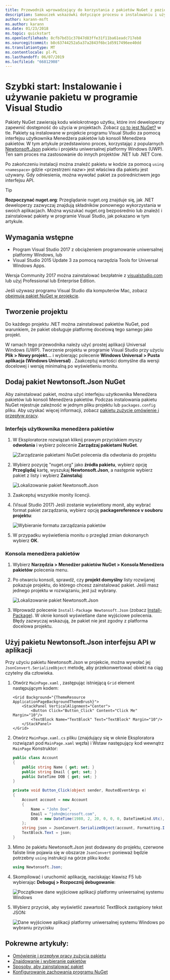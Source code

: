 ```yaml
---
title: Przewodnik wprowadzający do korzystania z pakietów NuGet z poziomu programu Visual Studio
description: Samouczek wskazówki dotyczące procesu o instalowaniu i używaniu pakietu NuGet w projekcie programu Visual Studio.
author: karann-msft
ms.author: karann
ms.date: 01/23/2018
ms.topic: quickstart
ms.openlocfilehash: 8cfb7bd31c37847d83ffe31f11ba61eadc717eb8
ms.sourcegitcommit: b8c63744252a5a37a2843f6bc1d5917496ee40dd
ms.translationtype: MT
ms.contentlocale: pl-PL
ms.lasthandoff: 06/07/2019
ms.locfileid: "66812908"
---
```

# <a name="quickstart-install-and-use-a-package-in-visual-studio"></a>Szybki start: Instalowanie i używanie pakietu w programie Visual Studio

Pakiety NuGet zawierają kodu wielokrotnego użytku, które inni deweloperzy zapewnić dostępność do użycia w projektach. Zobacz [co to jest NuGet?](../What-is-NuGet.md) w tle. Pakiety są instalowane w projekcie programu Visual Studio za pomocą interfejsu użytkownika Menedżera pakietów lub konsoli Menedżera pakietów. W tym artykule przedstawiono proces, korzystając z popularnych [Newtonsoft.Json](https://www.nuget.org/packages/Newtonsoft.Json/) pakietu i projektu uniwersalnej platformy Windows (UWP). Ten sam proces ma zastosowanie do innych projektów .NET lub .NET Core.

Po zakończeniu instalacji można znaleźć pakietu w kodzie za pomocą `using <namespace>` gdzie \<przestrzeni nazw\> jest właściwa dla pakietu jest używany. Gdy odniesienia, można wywołać pakiet za pośrednictwem jego interfejsu API.

> [!Tip]
> **Rozpoczynać nuget.org**: Przeglądanie nuget.org znajduje się, jak .NET deweloperzy zazwyczaj znajdują składników ponownego wykorzystania w swoich aplikacjach. Można wyszukać nuget.org bezpośrednio lub znaleźć i zainstalować pakiety w programie Visual Studio, jak pokazano w tym artykule.

## <a name="prerequisites"></a>Wymagania wstępne

- Program Visual Studio 2017 z obciążeniem programowanie uniwersalnej platformy Windows, lub
- Visual Studio 2015 Update 3 za pomocą narzędzia Tools for Universal Windows Apps.

Wersja Community 2017 można zainstalować bezpłatnie z [visualstudio.com](https://www.visualstudio.com/) lub użyj Professional lub Enterprise Edition.

Jeśli używasz programu Visual Studio dla komputerów Mac, zobacz [obejmują pakiet NuGet w projekcie](/visualstudio/mac/nuget-walkthrough).

## <a name="create-a-project"></a>Tworzenie projektu

Do każdego projektu .NET można zainstalować pakietów NuGet, pod warunkiem, że pakiet obsługuje platformę docelową tego samego jako projekt.

W ramach tego przewodnika należy użyć prostej aplikacji Universal Windows (UWP). Tworzenie projektu w programie Visual Studio przy użyciu **Plik > Nowy projekt...**  i wybierając polecenie **Windows Universal > Pusta aplikacja (Windows Universal)** . Zaakceptuj wartości domyślne dla wersji docelowej i wersję minimalną po wyświetleniu monitu.

## <a name="add-the-newtonsoftjson-nuget-package"></a>Dodaj pakiet Newtonsoft.Json NuGet

Aby zainstalować pakiet, można użyć interfejsu użytkownika Menedżera pakietów lub konsoli Menedżera pakietów. Podczas instalowania pakietu NuGet rejestruje zależność w jednym pliku projektu lub `packages.config` pliku. Aby uzyskać więcej informacji, zobacz [pakietu zużycie omówienie i przepływ pracy](../consume-packages/Overview-and-Workflow.md).

### <a name="package-manager-ui"></a>Interfejs użytkownika menedżera pakietów

1. W Eksploratorze rozwiązań kliknij prawym przyciskiem myszy **odwołania** i wybierz polecenie **Zarządzaj pakietami NuGet**.

    ![Zarządzanie pakietami NuGet polecenia dla odwołania do projektu](media/QS_Use-02-ManageNuGetPackages.png)

1. Wybierz pozycję "nuget.org" jako **źródła pakietu**, wybierz opcję **Przeglądaj** kartę, wyszukaj **Newtonsoft.Json**, a następnie wybierz pakiet z listy i wybierz  **Zainstaluj**:

    ![Lokalizowanie pakiet Newtonsoft.Json](media/QS_Use-03-NewtonsoftJson.png)

1. Zaakceptuj wszystkie monity licencji.

1. (Visual Studio 2017) Jeśli zostanie wyświetlony monit, aby wybrać format pakiet zarządzania, wybierz opcję **packagereference v souboru projektu**:

    ![Wybieranie formatu zarządzania pakietów](media/QS_Use-03b-SelectFormat.png)

1. W przypadku wyświetlenia monitu o przegląd zmian dokonanych wybierz **OK**.

### <a name="package-manager-console"></a>Konsola menedżera pakietów

1. Wybierz **Narzędzia > Menedżer pakietów NuGet > Konsola Menedżera pakietów** polecenia menu.

1. Po otwarciu konsoli, sprawdź, czy **projekt domyślny** listy rozwijanej pokazuje projektu, do którego chcesz zainstalować pakiet. Jeśli masz jednego projektu w rozwiązaniu, jest już wybrany.

    ![Lokalizowanie pakiet Newtonsoft.Json](media/QS_Use-08-Console1.png)

1. Wprowadź polecenie `Install-Package Newtonsoft.Json` (zobacz [Install-Package](../tools/ps-ref-install-package.md)). W oknie konsoli wyświetlane dane wyjściowe polecenia. Błędy zazwyczaj wskazują, że pakiet nie jest zgodny z platforma docelowa projektu.

## <a name="use-the-newtonsoftjson-api-in-the-app"></a>Użyj pakietu Newtonsoft.Json interfejsu API w aplikacji

Przy użyciu pakietu Newtonsoft.Json w projekcie, można wywołać jej `JsonConvert.SerializeObject` metodę, aby przekonwertować obiekt na ciąg czytelny dla człowieka.

1. Otwórz `MainPage.xaml` , zastępując istniejącą `Grid` element następującym kodem:

    ```xaml
    <Grid Background="{ThemeResource ApplicationPageBackgroundThemeBrush}">
        <StackPanel VerticalAlignment="Center">
            <Button Click="Button_Click" Content="Click Me" Margin="10"/>
            <TextBlock Name="TextBlock" Text="TextBlock" Margin="10"/>
        </StackPanel>
    </Grid>
    ```

1. Otwórz `MainPage.xaml.cs` pliku (znajdujący się w oknie Eksploratora rozwiązań pod `MainPage.xaml` węzła) i Wstaw następujący kod wewnątrz `MainPage` Konstruktor:

    ```cs
    public class Account
    {
        public string Name { get; set; }
        public string Email { get; set; }
        public DateTime DOB { get; set; }
    }

    private void Button_Click(object sender, RoutedEventArgs e)
    {
        Account account = new Account
        {
            Name = "John Doe",
            Email = "john@microsoft.com",
            DOB = new DateTime(1980, 2, 20, 0, 0, 0, DateTimeKind.Utc),
        };
        string json = JsonConvert.SerializeObject(account, Formatting.Indented);
        TextBlock.Text = json;
    }
    ```

1. Mimo że pakietu Newtonsoft.Json jest dodawany do projektu, czerwone faliste linie pojawia się w obszarze `JsonConvert` ponieważ będzie potrzebny `using` instrukcji na górze pliku kodu:

    ```cs
    using Newtonsoft.Json;
    ```

1. Skompilować i uruchomić aplikację, naciskając klawisz F5 lub wybierając **Debuguj > Rozpocznij debugowanie**:

    ![Początkowe dane wyjściowe aplikacji platformy uniwersalnej systemu Windows](media/QS_Use-06-AppStart.png)

1. Wybierz przycisk, aby wyświetlić zawartość TextBlock zastąpiony tekst JSON:

    ![Dane wyjściowe aplikacji platformy uniwersalnej systemu Windows po wybraniu przycisku](media/QS_Use-07-AppEnd.png)

## <a name="related-articles"></a>Pokrewne artykuły:

- [Omówienie i przepływ pracy zużycia pakietu](../consume-packages/overview-and-workflow.md)
- [Znajdowanie i wybieranie pakietów](../consume-packages/finding-and-choosing-packages.md)
- [Sposoby, aby zainstalować pakiet](../consume-packages/ways-to-install-a-package.md)
- [Konfigurowanie zachowania programu NuGet](../consume-packages/configuring-nuget-behavior.md)
